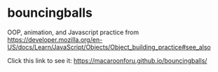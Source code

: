 # bouncingballs
OOP, animation, and Javascript practice from https://developer.mozilla.org/en-US/docs/Learn/JavaScript/Objects/Object_building_practice#see_also


Click this link to see it: https://macaroonforu.github.io/bouncingballs/
